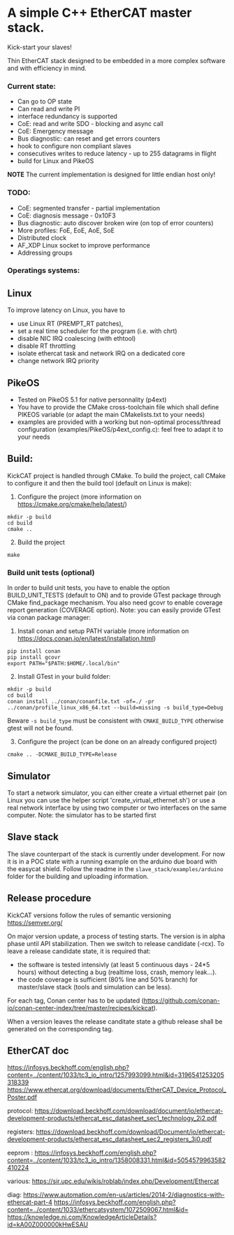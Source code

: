 # A simple C++ EtherCAT master stack.

Kick-start your slaves!

Thin EtherCAT stack designed to be embedded in a more complex software and with efficiency in mind.

### Current state:
 - Can go to OP state
 - Can read and write PI
 - interface redundancy is supported
 - CoE: read and write SDO - blocking and async call
 - CoE: Emergency message
 - Bus diagnostic: can reset and get errors counters
 - hook to configure non compliant slaves
 - consecutives writes to reduce latency - up to 255 datagrams in flight
 - build for Linux and PikeOS

**NOTE** The current implementation is designed for little endian host only!

### TODO:
 - CoE: segmented transfer - partial implementation
 - CoE: diagnosis message - 0x10F3
 - Bus diagnostic: auto discover broken wire (on top of error counters)
 - More profiles: FoE, EoE, AoE, SoE
 - Distributed clock
 - AF_XDP Linux socket to improve performance
 - Addressing groups

### Operatings systems:
## Linux
To improve latency on Linux, you have to
 - use Linux RT (PREMPT_RT patches),
 - set a real time scheduler for the program (i.e. with chrt)
 - disable NIC IRQ coalescing (with ethtool)
 - disable RT throttling
 - isolate ethercat task and network IRQ on a dedicated core
 - change network IRQ priority

## PikeOS
 - Tested on PikeOS 5.1 for native personnality (p4ext)
 - You have to provide the CMake cross-toolchain file which shall define PIKEOS variable (or adapt the main CMakelists.txt to your needs)
 - examples are provided with a working but non-optimal process/thread configuration (examples/PikeOS/p4ext_config.c): feel free to adapt it to your needs

## Build:
KickCAT project is handled through CMake. To build the project, call CMake to configure it and then the build tool (default on Linux is make):
  1. Configure the project (more information on https://cmake.org/cmake/help/latest/)
  ```
  mkdir -p build
  cd build
  cmake ..
  ```
  2. Build the project
  ```
  make
  ```

### Build unit tests (optional)
In order to build unit tests, you have to enable the option BUILD_UNIT_TESTS (default to ON) and to provide GTest package through CMake find_package mechanism. You also need gcovr to enable coverage report generation (COVERAGE option).
Note: you can easily provide GTest via conan package manager:
  1. Install conan and setup PATH variable (more information on https://docs.conan.io/en/latest/installation.html)
  ```
  pip install conan
  pip install gcovr
  export PATH="$PATH:$HOME/.local/bin"
  ```
  2. Install GTest in your build folder:
  ```
  mkdir -p build
  cd build
  conan install ../conan/conanfile.txt -of=./ -pr ../conan/profile_linux_x86_64.txt --build=missing -s build_type=Debug
  ```
  Beware `-s build_type` must be consistent with `CMAKE_BUILD_TYPE` otherwise gtest will not be found.

  3. Configure the project (can be done on an already configured project)
  ```
  cmake .. -DCMAKE_BUILD_TYPE=Release
  ```

## Simulator
To start a network simulator, you can either create a virtual ethernet pair (on Linux you can use the helper script 'create_virtual_ethernet.sh') or use a real network interface by using two computer or two interfaces on the same computer.
Note: the simulator has to be started first


## Slave stack
The slave counterpart of the stack is currently under development. For now it is in a POC state with a running example on the arduino due board with the easycat shield.
Follow the readme in the `slave_stack/examples/arduino` folder for the building and uploading information.

## Release procedure

KickCAT versions follow the rules of semantic versioning https://semver.org/

On major version update, a process of testing starts. The version is in alpha phase until API stabilization. Then we 
switch to release candidate (-rcx). To leave a release candidate state, it is required that:

- the software is tested intensivly (at least 5 continuous days - 24*5 hours) without detecting a bug (realtime loss, crash, memory leak...).
- the code coverage is sufficient (80% line and 50% branch) for master/slave stack (tools and simulation can be less).

For each tag, Conan center has to be updated (https://github.com/conan-io/conan-center-index/tree/master/recipes/kickcat).

When a version leaves the release canditate state a github release shall be generated on the corresponding tag.

## EtherCAT doc
https://infosys.beckhoff.com/english.php?content=../content/1033/tc3_io_intro/1257993099.html&id=3196541253205318339
https://www.ethercat.org/download/documents/EtherCAT_Device_Protocol_Poster.pdf

protocol:
https://download.beckhoff.com/download/document/io/ethercat-development-products/ethercat_esc_datasheet_sec1_technology_2i2.pdf

registers:
https://download.beckhoff.com/download/Document/io/ethercat-development-products/ethercat_esc_datasheet_sec2_registers_3i0.pdf

eeprom :
https://infosys.beckhoff.com/english.php?content=../content/1033/tc3_io_intro/1358008331.html&id=5054579963582410224

various:
https://sir.upc.edu/wikis/roblab/index.php/Development/Ethercat

diag:
https://www.automation.com/en-us/articles/2014-2/diagnostics-with-ethercat-part-4
https://infosys.beckhoff.com/english.php?content=../content/1033/ethercatsystem/1072509067.html&id=
https://knowledge.ni.com/KnowledgeArticleDetails?id=kA00Z000000kHwESAU
